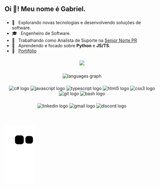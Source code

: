 <h2 align="left">Oi 👋! Meu nome é Gabriel.</h2>

###

- 🤔 &nbsp; Explorando novas tecnologias e desenvolvendo soluções de software.
- 🎓 &nbsp; Engenheiro de Software.
- 💼 &nbsp; Trabalhando como Analista de Suporte na <a href="https://br.linkedin.com/company/senior-norte-paran%C3%A1">Senior Norte PR</a>
- 🌱 &nbsp; Aprendendo e focado sobre **Python** e **JS/TS**.
- 📑 &nbsp; <a href="https://kinmane.vercel.app/">Portifólio</a>

###

<div align="center">
  <img src="https://profile-counter.glitch.me/kin/count.svg?"  />
</div>

###

<div align="center">
  <img src="https://github-readme-stats.vercel.app/api/top-langs?locale=pt-br&hide_title=false&layout=compact&card_width=320&langs_count=8&theme=dracula&hide_border=false&username=kinmane" height="170" alt="languages graph"  />
</div>

###

<div align="center">
  <img src="https://cdn.jsdelivr.net/gh/devicons/devicon/icons/csharp/csharp-original.svg" height="30" width="45" alt="c# logo"  />
  <img src="https://cdn.jsdelivr.net/gh/devicons/devicon/icons/javascript/javascript-original.svg" height="30" width="45" alt="javascript logo"  />
  <img src="https://cdn.jsdelivr.net/gh/devicons/devicon/icons/typescript/typescript-plain.svg" height="30" width="45" alt="typescript logo"  />
  <img src="https://cdn.jsdelivr.net/gh/devicons/devicon/icons/html5/html5-original.svg" height="30" width="45" alt="html5 logo"  />
  <img src="https://cdn.jsdelivr.net/gh/devicons/devicon/icons/css3/css3-original.svg" height="30" width="45" alt="css3 logo"  />
  <img src="https://cdn.jsdelivr.net/gh/devicons/devicon/icons/git/git-original.svg" height="30" width="45" alt="git logo"  />
  <img src="https://cdn.jsdelivr.net/gh/devicons/devicon/icons/bash/bash-original.svg" height="30" width="45" alt="bash logo"  />
</div>

###

<div align="center">
  <img src="https://img.shields.io/static/v1?message=LinkedIn&logo=linkedin&label=&color=0077B5&logoColor=white&labelColor=&style=for-the-badge" height="25" alt="linkedin logo"  />
<img src="https://img.shields.io/static/v1?message=Gmail&logo=gmail&label=&color=D14836&logoColor=white&labelColor=&style=for-the-badge" height="25" alt="gmail logo"  />
  <img src="https://img.shields.io/static/v1?message=Discord&logo=discord&label=&color=7289DA&logoColor=white&labelColor=&style=for-the-badge" height="25" alt="discord logo"  />
</div>

###

<br clear="both">

![Snake animation](https://github.com/rafaballerini/rafaballerini/blob/output/github-contribution-grid-snake.svg)

###
